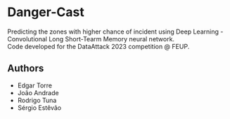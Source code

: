 # Danger-Cast
Predicting the zones with higher chance of incident using Deep Learning - Convolutional Long Short-Tearm Memory neural network. <br>
Code developed for the DataAttack 2023 competition @ FEUP.

## Authors

- Edgar Torre
- João Andrade
- Rodrigo Tuna 
- Sérgio Estêvão
